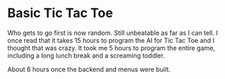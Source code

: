 # Basic Tic Tac Toe

Who gets to go first is now random.  Still unbeatable as far as I can tell. I once read that it takes 15 hours to program the AI for Tic Tac Toe and I thought that was crazy.  It took me 5 hours to program the entire game, including a long lunch break and a screaming toddler.

About 6 hours once the backend and menus were built.